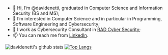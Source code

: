 - 👋 Hi, I’m @davidenetti, graduated in Computer Science and Information Security (BS and MS);
- 👀 I’m interested in Computer Science and in particular in Programming, Software Engineering and Cybersecurity;
- 💼 I work as Cybersecurity Consultant in [RAD Cyber Security](https://radsec.it/en/);
- 📫 You can reach me from [LinkedIn](https://www.linkedin.com/in/davidenetti/).

![davidenetti's github stats](https://github-readme-stats.vercel.app/api?username=davidenetti&show_icons=true&theme=radical)
[![Top Langs](https://github-readme-stats.vercel.app/api/top-langs/?username=davidenetti&layout=demo&theme=radical)](https://github.com/anuraghazra/github-readme-stats)
